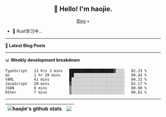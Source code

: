 <h2 align="center">👋 Hello! I'm haojie.</h2>
<p align="center">
  <a href="https://aoyouer.com">Blog</a> •
</p>


- 🔭 Rust学习中...


-------

**📝 Latest Blog Posts**


-------

📊 **Weekly development breakdown**
<!--START_SECTION:waka-->

```text
TypeScript   13 hrs 3 mins   ████████████████████▓░░░░   82.33 %
Go           1 hr 20 mins    ██░░░░░░░░░░░░░░░░░░░░░░░   08.43 %
YAML         41 mins         █░░░░░░░░░░░░░░░░░░░░░░░░   04.32 %
JavaScript   20 mins         ▓░░░░░░░░░░░░░░░░░░░░░░░░   02.17 %
JSON         8 mins          ▒░░░░░░░░░░░░░░░░░░░░░░░░   00.90 %
Other        7 mins          ▒░░░░░░░░░░░░░░░░░░░░░░░░   00.81 %
```

<!--END_SECTION:waka-->

-------



| <img align="center" src="https://github-readme-stats.vercel.app/api?username=haojie06&show_icons=true&theme=graywhite&show_icons=true&count_private=true&include_all_commits=true&hide_border=true" alt="haojie's github stats" /> | <img align="center" src="https://github-readme-stats.vercel.app/api/top-langs/?username=haojie06&layout=compact&theme=graywhite&hide_border=true&hide=css,html" /> |
| ------------- | ------------- |


